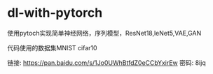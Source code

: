 # dl-with-pytorch
使用pytoch实现简单神经网络，序列模型，ResNet18,leNet5,VAE,GAN


代码使用的数据集MNIST cifar10 

链接: https://pan.baidu.com/s/1Jo0UWhBtfdZ0eCCbYxirEw  密码: 8ijq
